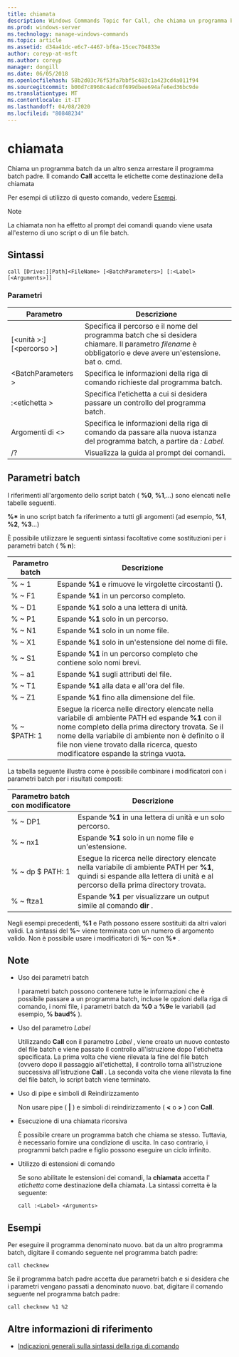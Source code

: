 ```yaml
---
title: chiamata
description: Windows Commands Topic for Call, che chiama un programma batch da un altro senza arrestare il programma batch padre.
ms.prod: windows-server
ms.technology: manage-windows-commands
ms.topic: article
ms.assetid: d34a41dc-e6c7-4467-bf6a-15cec704833e
author: coreyp-at-msft
ms.author: coreyp
manager: dongill
ms.date: 06/05/2018
ms.openlocfilehash: 58b2d03c76f53fa7bbf5c483c1a423cd4a011f94
ms.sourcegitcommit: b00d7c8968c4adc8f699dbee694afe6ed36bc9de
ms.translationtype: MT
ms.contentlocale: it-IT
ms.lasthandoff: 04/08/2020
ms.locfileid: "80848234"
---
```

# <a name="call"></a>chiamata

Chiama un programma batch da un altro senza arrestare il programma batch padre. Il comando **Call** accetta le etichette come destinazione della chiamata

Per esempi di utilizzo di questo comando, vedere [Esempi](#BKMK_examples).

> [!NOTE]
> La chiamata non ha effetto al prompt dei comandi quando viene usata all'esterno di uno script o di un file batch.

## <a name="syntax"></a>Sintassi

```
call [Drive:][Path]<FileName> [<BatchParameters>] [:<Label> [<Arguments>]]
```

### <a name="parameters"></a>Parametri

|           Parametro           |                                                                         Descrizione                                                                          |
|-------------------------------|--------------------------------------------------------------------------------------------------------------------------------------------------------------|
| [\<unità >:] [\<percorso >]<FileName> | Specifica il percorso e il nome del programma batch che si desidera chiamare. Il parametro *filename* è obbligatorio e deve avere un'estensione. bat o. cmd. |
|      \<BatchParameters >       |                                            Specifica le informazioni della riga di comando richieste dal programma batch.                                             |
|           :\<etichetta >           |                                            Specifica l'etichetta a cui si desidera passare un controllo del programma batch.                                             |
|         Argomenti di \<>          |                     Specifica le informazioni della riga di comando da passare alla nuova istanza del programma batch, a partire da *: Label.*                     |
|              /?               |                                                             Visualizza la guida al prompt dei comandi.                                                             |

## <a name="batch-parameters"></a>Parametri batch

I riferimenti all'argomento dello script batch ( **%0**, **%1**,...) sono elencati nelle tabelle seguenti.

**%\*** in uno script batch fa riferimento a tutti gli argomenti (ad esempio, **%1**, **%2**, **%3**...)

È possibile utilizzare le seguenti sintassi facoltative come sostituzioni per i parametri batch ( **% n**):

|Parametro batch|Descrizione|
|---------------|-----------|
|% ~ 1|Espande **%1** e rimuove le virgolette circostanti ().|
|% ~ F1|Espande **%1** in un percorso completo.|
|% ~ D1|Espande **%1** solo a una lettera di unità.|
|% ~ P1|Espande **%1** solo in un percorso.|
|% ~ N1|Espande **%1** solo in un nome file.|
|% ~ X1|Espande **%1** solo in un'estensione del nome di file.|
|% ~ S1|Espande **%1** in un percorso completo che contiene solo nomi brevi.|
|% ~ a1|Espande **%1** sugli attributi del file.|
|% ~ T1|Espande **%1** alla data e all'ora del file.|
|% ~ Z1|Espande **%1** fino alla dimensione del file.|
|% ~ $PATH: 1|Esegue la ricerca nelle directory elencate nella variabile di ambiente PATH ed espande **%1** con il nome completo della prima directory trovata. Se il nome della variabile di ambiente non è definito o il file non viene trovato dalla ricerca, questo modificatore espande la stringa vuota.|

La tabella seguente illustra come è possibile combinare i modificatori con i parametri batch per i risultati composti:

|Parametro batch con modificatore|Descrizione|
|-----------------------------|-----------|
|% ~ DP1|Espande **%1** in una lettera di unità e un solo percorso.|
|% ~ nx1|Espande **%1** solo in un nome file e un'estensione.|
|% ~ dp $ PATH: 1|Esegue la ricerca nelle directory elencate nella variabile di ambiente PATH per **%1**, quindi si espande alla lettera di unità e al percorso della prima directory trovata.|
|% ~ ftza1|Espande **%1** per visualizzare un output simile al comando **dir** .|

Negli esempi precedenti, **%1** e Path possono essere sostituiti da altri valori validi. La sintassi del <strong>%~</strong> viene terminata con un numero di argomento valido. Non è possibile usare i modificatori di <strong>%~</strong> con **%\*** .

## <a name="remarks"></a>Note

-   Uso dei parametri batch

    I parametri batch possono contenere tutte le informazioni che è possibile passare a un programma batch, incluse le opzioni della riga di comando, i nomi file, i parametri batch da **%0** a **%9**e le variabili (ad esempio, **% baud%** ).
-   Uso del parametro *Label*

    Utilizzando **Call** con il parametro *Label* , viene creato un nuovo contesto del file batch e viene passato il controllo all'istruzione dopo l'etichetta specificata. La prima volta che viene rilevata la fine del file batch (ovvero dopo il passaggio all'etichetta), il controllo torna all'istruzione successiva all'istruzione **Call** . La seconda volta che viene rilevata la fine del file batch, lo script batch viene terminato.
-   Uso di pipe e simboli di Reindirizzamento

    Non usare pipe ( **|** ) e simboli di reindirizzamento ( **<** o **>** ) con **Call**.
-   Esecuzione di una chiamata ricorsiva

    È possibile creare un programma batch che chiama se stesso. Tuttavia, è necessario fornire una condizione di uscita. In caso contrario, i programmi batch padre e figlio possono eseguire un ciclo infinito.
-   Utilizzo di estensioni di comando

    Se sono abilitate le estensioni dei comandi, la **chiamata** accetta l' *etichetta* come destinazione della chiamata. La sintassi corretta è la seguente:

    `call :<Label> <Arguments>`

## <a name="examples"></a><a name=BKMK_examples></a>Esempi

Per eseguire il programma denominato nuovo. bat da un altro programma batch, digitare il comando seguente nel programma batch padre:
```
call checknew
```
Se il programma batch padre accetta due parametri batch e si desidera che i parametri vengano passati a denominato nuovo. bat, digitare il comando seguente nel programma batch padre:
```
call checknew %1 %2
```

## <a name="additional-references"></a>Altre informazioni di riferimento

- [Indicazioni generali sulla sintassi della riga di comando](command-line-syntax-key.md)
